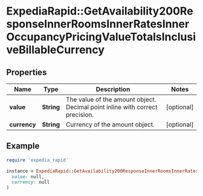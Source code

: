 # ExpediaRapid::GetAvailability200ResponseInnerRoomsInnerRatesInnerOccupancyPricingValueTotalsInclusiveBillableCurrency

## Properties

| Name | Type | Description | Notes |
| ---- | ---- | ----------- | ----- |
| **value** | **String** | The value of the amount object. Decimal point inline with correct precision. | [optional] |
| **currency** | **String** | Currency of the amount object. | [optional] |

## Example

```ruby
require 'expedia_rapid'

instance = ExpediaRapid::GetAvailability200ResponseInnerRoomsInnerRatesInnerOccupancyPricingValueTotalsInclusiveBillableCurrency.new(
  value: null,
  currency: null
)
```

